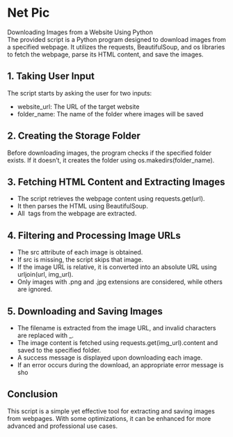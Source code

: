# Net Pic
Downloading Images from a Website Using Python<br>
The provided script is a Python program designed to download images from a specified webpage. It utilizes the requests, BeautifulSoup, and os libraries to fetch the webpage, parse its HTML content, and save the images.
## 1. Taking User Input
The script starts by asking the user for two inputs:
- website_url: The URL of the target website
- folder_name: The name of the folder where images will be saved
## 2. Creating the Storage Folder
Before downloading images, the program checks if the specified folder exists. If it doesn’t, it creates the folder using os.makedirs(folder_name).
## 3. Fetching HTML Content and Extracting Images
- The script retrieves the webpage content using requests.get(url).
- It then parses the HTML using BeautifulSoup.
- All <img> tags from the webpage are extracted.
## 4. Filtering and Processing Image URLs
- The src attribute of each image is obtained.
- If src is missing, the script skips that image.
- If the image URL is relative, it is converted into an absolute URL using urljoin(url, img_url).
- Only images with .png and .jpg extensions are considered, while others are ignored.
## 5. Downloading and Saving Images
- The filename is extracted from the image URL, and invalid characters are replaced with _.
- The image content is fetched using requests.get(img_url).content and saved to the specified folder.
- A success message is displayed upon downloading each image.
- If an error occurs during the download, an appropriate error message is sho
## Conclusion
This script is a simple yet effective tool for extracting and saving images from webpages. With some optimizations, it can be enhanced for more advanced and professional use cases.


